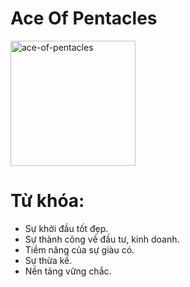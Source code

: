 # Ace Of Pentacles

<img style="width: 200px;" alt="ace-of-pentacles"
  src="https://www.alittlesparkofjoy.com/wp-content/uploads/2021/03/ace-of-pentacles-tarot-card.webp">

**Từ khóa:**
===

* Sự khởi đầu tốt đẹp.
* Sự thành công về đầu tư, kinh doanh.
* Tiềm năng của sự giàu có.
* Sự thừa kế.
* Nền tảng vững chắc.
